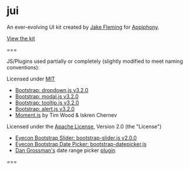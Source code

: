 jui
===

An ever-evolving UI kit created by [Jake Fleming](http://jakefleming.net) for [Appiphony](http://appiphony.com).

[View the kit](https://dl.dropboxusercontent.com/u/43912228/jui/index.html)

===

JS/Plugins used partially or completely (slightly modified to meet naming conventions):

Licensed under [MIT](https://github.com/twbs/bootstrap/blob/master/LICENSE)

-   [Bootstrap: dropdown.js v3.2.0](http://getbootstrap.com)
-   [Bootstrap: modal.js v3.2.0](http://getbootstrap.com)
-   [Bootstrap: tooltip.js v3.2.0](http://getbootstrap.com)
-   [Bootstrap: alert.js v3.2.0](http://getbootstrap.com)
-   [Moment.js](http://momentjs.com) by Tim Wood & Iskren Chernev

Licensed under the [Apache License](http://www.apache.org/licenses/LICENSE-2.0), Version 2.0 (the "License")

-   [Eyecon Bootstrap Slider: bootstrap-slider.js v2.0.0](http://www.eyecon.ro/bootstrap-slider)
-   [Eyecon Bootstrap Date Picker: bootstrap-datepicker.js](http://www.eyecon.ro/bootstrap-datepicker)
-   [Dan Grossman's](http://www.dangrossman.info/) date range picker [plugin](https://github.com/dangrossman/bootstrap-daterangepicker)

===